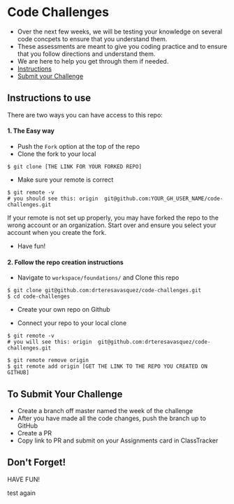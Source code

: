 # Code Challenges

- Over the next few weeks, we will be testing your knowledge on several code concpets to ensure that you understand them. 
- These assessments are meant to give you coding practice and to ensure that you follow directions and understand them.
- We are here to help you get through them if needed.
- [Instructions](#instructions-to-use)
- [Submit your Challenge](#to-submit-your-assessment)

## Instructions to use

There are two ways you can have access to this repo:
#### 1. The Easy way 
- Push the `Fork` option at the top of the repo
- Clone the fork to your local
```
$ git clone [THE LINK FOR YOUR FORKED REPO]
```
- Make sure your remote is correct
```
$ git remote -v 
# you should see this: origin  git@github.com:YOUR_GH_USER_NAME/code-challenges.git
```
If your remote is not set up properly, you may have forked the repo to the wrong account or an organization. Start over and ensure you select your account when you create the fork.

- Have fun!

#### 2. Follow the repo creation instructions
- Navigate to `workspace/foundations/` and Clone this repo
```
$ git clone git@github.com:drteresavasquez/code-challenges.git
$ cd code-challenges
```

- Create your own repo on Github

- Connect your repo to your local clone
```
$ git remote -v 
# you will see this: origin  git@github.com:drteresavasquez/code-challenges.git

$ git remote remove origin
$ git remote add origin [GET THE LINK TO THE REPO YOU CREATED ON GITHUB]
```

## To Submit Your Challenge
- Create a branch off master named the week of the challenge
- After you have made all the code changes, push the branch up to GitHub
- Create a PR
- Copy link to PR and submit on your Assignments card in ClassTracker

## Don't Forget!

HAVE FUN!
  
test again